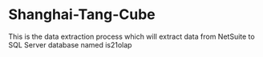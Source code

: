 # Shanghai-Tang-Cube
This is the data extraction process which will extract data from NetSuite to SQL Server database named is21olap
